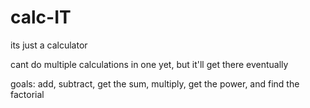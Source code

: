 # calc-IT

its just a calculator

cant do multiple calculations in one yet, but it'll get there eventually

goals: add, subtract, get the sum, multiply, get the power, and find the factorial
